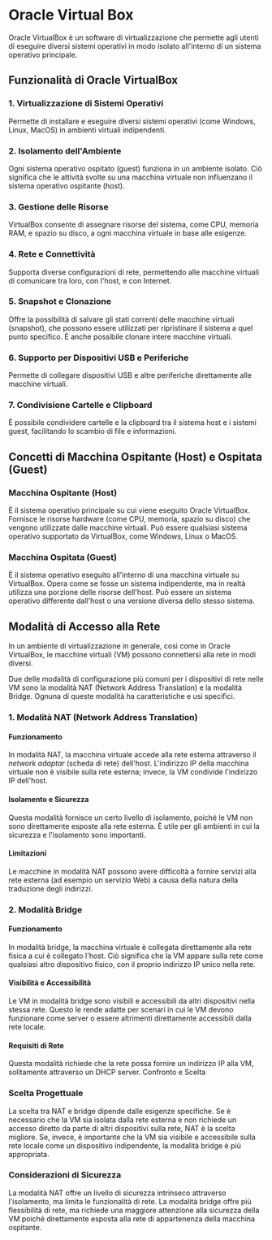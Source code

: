 # Oracle Virtual Box

Oracle VirtualBox è un software di virtualizzazione che permette agli utenti di eseguire diversi sistemi operativi in modo isolato all'interno di un sistema operativo principale.

## Funzionalità di Oracle VirtualBox

### 1. Virtualizzazione di Sistemi Operativi

Permette di installare e eseguire diversi sistemi operativi (come Windows, Linux, MacOS) in ambienti virtuali indipendenti.

### 2. Isolamento dell'Ambiente

Ogni sistema operativo ospitato (guest) funziona in un ambiente isolato. Ciò significa che le attività svolte su una macchina virtuale non influenzano il sistema operativo ospitante (host).

### 3. Gestione delle Risorse

VirtualBox consente di assegnare risorse del sistema, come CPU, memoria RAM, e spazio su disco, a ogni macchina virtuale in base alle esigenze.

### 4. Rete e Connettività

Supporta diverse configurazioni di rete, permettendo alle macchine virtuali di comunicare tra loro, con l'host, e con Internet.

### 5. Snapshot e Clonazione

Offre la possibilità di salvare gli stati correnti delle macchine virtuali (snapshot), che possono essere utilizzati per ripristinare il sistema a quel punto specifico. È anche possibile clonare intere macchine virtuali.

### 6. Supporto per Dispositivi USB e Periferiche

Permette di collegare dispositivi USB e altre periferiche direttamente alle macchine virtuali.

### 7. Condivisione Cartelle e Clipboard

È possibile condividere cartelle e la clipboard tra il sistema host e i sistemi guest, facilitando lo scambio di file e informazioni.

## Concetti di Macchina Ospitante (Host) e Ospitata (Guest)

### Macchina Ospitante (Host)

È il sistema operativo principale su cui viene eseguito Oracle VirtualBox.
Fornisce le risorse hardware (come CPU, memoria, spazio su disco) che vengono utilizzate dalle macchine virtuali.
Può essere qualsiasi sistema operativo supportato da VirtualBox, come Windows, Linux o MacOS.

### Macchina Ospitata (Guest)

È il sistema operativo eseguito all'interno di una macchina virtuale su VirtualBox.
Opera come se fosse un sistema indipendente, ma in realtà utilizza una porzione delle risorse dell'host.
Può essere un sistema operativo differente dall'host o una versione diversa dello stesso sistema.

## Modalità di Accesso alla Rete

In un ambiente di virtualizzazione in generale, così come in Oracle VirtualBox, le macchine virtuali (VM) possono connettersi alla rete in modi diversi.

Due delle modalità di configurazione più comuni per i dispositivi di rete nelle VM sono la modalità NAT (Network Address Translation) e la modalità Bridge. Ognuna di queste modalità ha caratteristiche e usi specifici.

### 1. Modalità NAT (Network Address Translation)

#### Funzionamento

In modalità NAT, la macchina virtuale accede alla rete esterna attraverso il *network adaptar* (scheda di rete) dell'host. L'indirizzo IP della macchina virtuale non è visibile sulla rete esterna; invece, la VM condivide l'indirizzo IP dell'host.

#### Isolamento e Sicurezza

Questa modalità fornisce un certo livello di isolamento, poiché le VM non sono direttamente esposte alla rete esterna. È utile per gli ambienti in cui la sicurezza e l'isolamento sono importanti.

#### Limitazioni

Le macchine in modalità NAT possono avere difficoltà a fornire servizi alla rete esterna (ad esempio un servizio Web) a causa della natura della traduzione degli indirizzi.

### 2. Modalità Bridge

#### Funzionamento

In modalità bridge, la macchina virtuale è collegata direttamente alla rete fisica a cui è collegato l'host. Ciò significa che la VM appare sulla rete come qualsiasi altro dispositivo fisico, con il proprio indirizzo IP unico nella rete.

#### Visibilità e Accessibilità

Le VM in modalità bridge sono visibili e accessibili da altri dispositivi nella stessa rete. Questo le rende adatte per scenari in cui le VM devono funzionare come server o essere altrimenti direttamente accessibili dalla rete locale.

#### Requisiti di Rete

Questa modalità richiede che la rete possa fornire un indirizzo IP alla VM, solitamente attraverso un DHCP server.
Confronto e Scelta

### Scelta Progettuale

La scelta tra NAT e bridge dipende dalle esigenze specifiche. Se è necessario che la VM sia isolata dalla rete esterna e non richiede un accesso diretto da parte di altri dispositivi sulla rete, NAT è la scelta migliore. Se, invece, è importante che la VM sia visibile e accessibile sulla rete locale come un dispositivo indipendente, la modalità bridge è più appropriata.

### Considerazioni di Sicurezza

La modalità NAT offre un livello di sicurezza intrinseco attraverso l'isolamento, ma limita le funzionalità di rete. La modalità bridge offre più flessibilità di rete, ma richiede una maggiore attenzione alla sicurezza della VM poiché direttamente esposta alla rete di appartenenza della macchina ospitante.